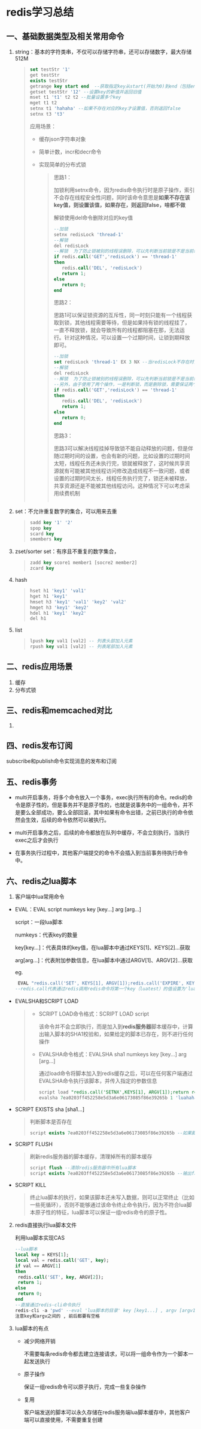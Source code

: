 # redis学习总结

## 一、基础数据类型及相关常用命令

1. string：基本的字符类串，不仅可以存储字符串，还可以存储数字，最大存储512M

   > ~~~sql
   > set testStr '1'
   > get testStr
   > exists testStr
   > getrange key start end  --获取指定key从start(开始为0)到end（包括end）的子串
   > getset testStr '12' --设置key的新值并返回旧值
   > mset t1 't1' t2 t2 --批量设置多个key
   > mget t1 t2
   > setnx t1 'hahaha' --如果不存在对应的key才设置值，否则返回false
   > setnx t3 't3'
   > ~~~
   >
   > 应用场景：
   >
   > - 缓存json字符串对象
   >
   > - 简单计数，incr和decr命令
   >
   > - 实现简单的分布式锁
   >
   >   > 思路1：
   >   >
   >   > 加锁利用setnx命令，因为redis命令执行时是原子操作，索引不会存在线程安全性问题，同时该命令意思是**如果不存在该key值，则设置该值，如果存在，则返回false，啥都不做**
   >   >
   >   > 解锁使用del命令删除对应的key值
   >   >
   >   > ~~~sql
   >   > --加锁
   >   > setnx redisLock 'thread-1'
   >   > --解锁
   >   > del redisLock
   >   > --解锁  为了防止锁被别的线程误删除，可以先判断当前锁是不是当前线程加的，如果是，再执行删除操作，否则不删除，由于使用了两个操作，一是判断锁，而是删除锁，需要保证两个操作在同一个事务内，保证其原子性，可以考虑使用lua脚本
   >   > if redis.call('GET','redisLock') == 'thread-1'
   >   > then
   >   > 	redis.call('DEL', 'redisLock')
   >   > 	return 1;
   >   > else
   >   > 	return 0;
   >   > end
   >   > ~~~
   >   >
   >   > 思路2：
   >   >
   >   > 思路1可以保证锁资源的互斥性，同一时刻只能有一个线程获取到锁，其他线程需要等待，但是如果持有锁的线程挂了，一直不释放锁，就会导致所有的线程都阻塞在那，无法运行。针对这种情况，可以设置一个过期时间，让锁到期释放即可。
   >   >
   >   > ~~~sql
   >   > --加锁
   >   > set redisLock 'thread-1' EX 3 NX --当redisLock不存在时，设置val值，同时设置过期时间3秒
   >   > --解锁
   >   > del redisLock
   >   > --解锁  为了防止锁被别的线程误删除，可以先判断当前锁是不是当前线程加的，如果是，再执行删除操作，否则不删除，主要是为了解决这个场景，比如线程A获取锁并设置了过期时间，然而在线程A没运行完锁就被释放了，线程B此时获取到了锁，开始执行线程B的逻辑，但是线程A此时突然执行完成了，就要执行释放锁的逻辑，但是此时的锁实际上已经是线程B设置的锁了，不再是线程A自己当初那把锁（已经过期了），如果不加比较操作，线程A就会释放这把锁，显然这不是我们想看到的。
   >   > --另外，由于使用了两个操作，一是判断锁，而是删除锁，需要保证两个操作在同一个事务内，保证其原子性，可以考虑使用lua脚本
   >   > if redis.call('GET','redisLock') == 'thread-1'
   >   > then
   >   > 	redis.call('DEL', 'redisLock')
   >   > 	return 1;
   >   > else
   >   > 	return 0;
   >   > end
   >   > ~~~
   >   >
   >   > 思路3：
   >   >
   >   > 思路3可以解决线程挂掉导致锁不能自动释放的问题，但是伴随过期时间的设置，也会有新的问题，比如设置的过期时间太短，线程任务还未执行完，锁就被释放了，这时候共享资源就有可能被其他线程访问修改造成线程不一致问题，或者设置的过期时间太长，线程任务执行完了，锁还未被释放，共享资源还是不能被其他线程访问。这种情况下可以考虑采用续费机制
   >   >
   >   > ~~~sql
   >   > 
   >   > ~~~
   >   >
   >   > 

2. set：不允许重复数字的集合，可以用来去重

   > ~~~sql
   > sadd key '1' '2'
   > spop key
   > scard key
   > smembers key
   > ~~~
   >
   > 

3. zset/sorter set：有序且不重复的数字集合，

   >~~~sql
   >zadd key score1 member1 [socre2 member2]
   >zcard key
   >~~~
   >
   >

4. hash

   > ~~~sql
   > hset h1 'key1' 'val1'
   > hget h1 'key1'
   > hmset h3 'key1' 'val1' 'key2' 'val2'
   > hmget h3 'key1' 'key2'
   > hdel h1 'key1' 'key2'
   > del h1
   > 
   > ~~~
   >
   > 

5. list

   > ~~~sql
   > lpush key val1 [val2] -- 列表头部加入元素
   > rpush key val1 [val2] -- 列表尾部加入元素
   > ~~~
   >
   > 



## 二、redis应用场景

1. 缓存
2. 分布式锁



## 三、redis和memcached对比

1. 

## 四、redis发布订阅

subscribe和publish命令实现消息的发布和订阅

## 五、redis事务

- multi开启事务，将多个命令放入一个事务，exec执行所有的命令。redis的命令是原子性的，但是事务并不是原子性的，也就是说事务中的一组命令，并不是要么全部成功，要么全部回滚，其中如果有命令出错，之前已执行的命令依然会生效，后续的命令依然可以被执行。

- multi开启事务之后，后续的命令都放在队列中缓存，不会立刻执行，当执行exec之后才会执行
- 在事务执行过程中，其他客户端提交的命令不会插入到当前事务待执行命令中。

## 六、redis之lua脚本

1. 客户端中lua常用命令

- EVAL：EVAL script numkeys key [key...] arg [arg...]

  script：一段lua脚本

  numkeys：代表key的数量

  key[key...]：代表具体的key值，在lua脚本中通过KEYS[1]、KEYS[2]...获取

  arg[arg...]：代表附加参数信息，在lua脚本中通过ARGV[1]、ARGV[2]...获取

  eg.  

  ~~~lua
   EVAL "redis.call('SET', KEYS[1], ARGV[1]);redis.call('EXPIRE', KEYS[1],ARGV[2]);return 1;" 1 luatest 'lua' 60
  --redis.call代表通过redis调用redis命令将第一个key（luatest）的值设置为'lua'，过期时间设置为60秒
  ~~~

- EVALSHA和SCRIPT LOAD

  > * SCRIPT LOAD命令格式：SCRIPT LOAD script
  >
  >   该命令并不会立即执行，而是加入到**redis服务器**脚本缓存中，计算出输入脚本的SHA1校验和，如果给定的脚本已存在，则不进行任何操作
  >
  > * EVALSHA命令格式：EVALSHA sha1 numkeys key [key...] arg [arg...]
  >
  >   通过load命令将脚本加入到redis缓存之后，可以在任何客户端通过EVALSHA命令执行该脚本，并传入指定的参数信息
  >
  >   ~~~sql
  >   script load "redis.call('SETNX',KEYS[1], ARGV[1]);return redis.call('GET',KEYS[1]);" --定义一个lua脚本
  >   evalsha 7ea0203ff452258e5d3a6e06173085f86e39265b 1 'luahahaha' 'nihaoa' --执行该脚本将得到luahahaha这个key对应的值nihaoa
  >   ~~~
  >
  >   

- SCRIPT EXISTS sha [sha1...]

  > 判断脚本是否存在
  >
  > ~~~sql
  > script exists 7ea0203ff452258e5d3a6e06173085f86e39265b --如果脚本存在输出true，否则输出false
  > ~~~
  >
  > 

- SCRIPT FLUSH

  > 刷新redis服务器的脚本缓存，清理掉所有的脚本缓存
  >
  > ~~~sql
  > script flush --清除redis服务器中所有lua脚本
  > script exists 7ea0203ff452258e5d3a6e06173085f86e39265b --输出false
  > ~~~
  >
  > 

- SCRIPT KILL

  > 终止lua脚本的执行，如果该脚本还未写入数据，则可以正常终止（比如一些死循环），否则不能够通过该命令终止命令执行，因为不符合lua脚本原子性的特征，lua脚本可以保证一组redis命令的原子性。

2. redis直接执行lua脚本文件

   利用lua脚本实现CAS

   ~~~sql
   --lua脚本
   local key = KEYS[1];
   local val = redis.call('GET', key);
   if val == ARGV[1]
   then
   	redis.call('SET', key, ARGV[2]);
   	return 1;
   else
   	return 0;
   end
   --直接通过redis-cli命令执行
   redis-cli -a 'pwd' --eval 'lua脚本的目录' key [key1...] , argv [argv1...]
   注意key和argv之间的 , 前后都要有空格
   ~~~

3. lua脚本的有点

   - 减少网络开销

     不需要每条redis命令都去建立连接请求，可以将一组命令作为一个脚本一起发送执行

   - 原子操作

     保证一组redis命令可以原子执行，完成一些复杂操作

   - 复用

     客户端发送的脚本可以永久存储在redis服务端lua脚本缓存中，其他客户端可以直接使用，不需要重复创建



